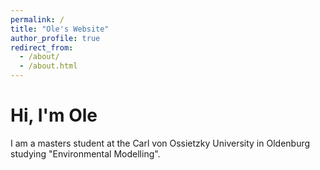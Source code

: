```yaml
---
permalink: /
title: "Ole's Website"
author_profile: true
redirect_from: 
  - /about/
  - /about.html
---
```

 
# Hi, I'm Ole

I am a masters student at the Carl von Ossietzky University in Oldenburg studying "Environmental Modelling".

